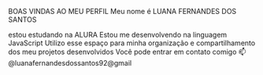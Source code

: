 
BOAS VINDAS AO MEU PERFIL 
Meu nome é LUANA FERNANDES DOS SANTOS 

estou estudando na ALURA
Estou me desenvolvendo na linguagem JavaScript
Utilizo esse espaço para minha organização e compartilhamento dos meu projetos desenvolvidos
Você pode entrar em contato comigo 📫
@luanafernandesdossantos92@gmail

